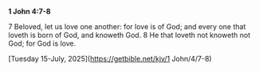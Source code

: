 **1 John 4:7-8**

7 Beloved, let us love one another: for love is of God; and every one that loveth is born of God, and knoweth God. 8 He that loveth not knoweth not God; for God is love.

[Tuesday 15-July, 2025](https://getbible.net/kjv/1 John/4/7-8)
